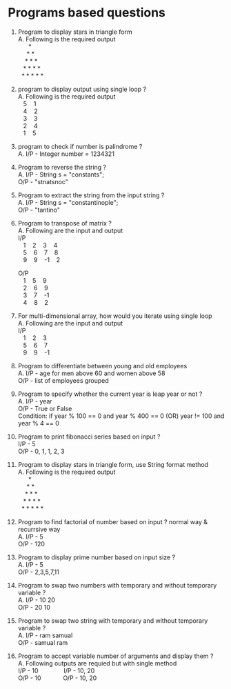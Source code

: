 # Programs based questions

1. Program to display stars in triangle form <br>
A. Following is the required output <br>
&nbsp;&nbsp;&nbsp;&nbsp;&nbsp; * <br>
&nbsp;&nbsp;&nbsp;&nbsp;      *   * <br>
&nbsp;&nbsp;&nbsp;     *   *   * <br>
&nbsp;&nbsp;   *   *   *   * <br>
&nbsp; *   *   *   *   * <br>

2. program to display output using single loop ? <br>
A. Following is the required output  <br>
&nbsp;&nbsp; 5 &nbsp;&nbsp; 1 <br>
&nbsp;&nbsp; 4 &nbsp;&nbsp; 2 <br>
&nbsp;&nbsp; 3 &nbsp;&nbsp; 3 <br>
&nbsp;&nbsp; 2 &nbsp;&nbsp; 4 <br>
&nbsp;&nbsp; 1 &nbsp;&nbsp; 5 <br>

3. program to check if number is palindrome ? <br>
A. I/P - Integer number = 1234321

4. Program to reverse the string ? <br>
A. I/P - String s = "constants"; <br>
   O/P - "stnatsnoc"

5. Program to extract the string from the input string ? <br>
A. I/P - String s = "constantinople"; <br>
   O/P - "tantino"

6. Program to transpose of matrix ? <br>
A. Following are the input and output <br>
   I/P <br>
   &nbsp;&nbsp; 1 &nbsp;&nbsp; 2 &nbsp;&nbsp; 3 &nbsp;&nbsp; 4 <br>
   &nbsp;&nbsp; 5 &nbsp;&nbsp; 6 &nbsp;&nbsp; 7 &nbsp;&nbsp; 8 <br>
   &nbsp;&nbsp; 9 &nbsp;&nbsp; 9 &nbsp;&nbsp; -1 &nbsp;&nbsp; 2 <br>

   O/P <br>
   &nbsp;&nbsp; 1 &nbsp;&nbsp; 5 &nbsp;&nbsp; 9 <br>
   &nbsp;&nbsp; 2 &nbsp;&nbsp; 6 &nbsp;&nbsp; 9 <br>
   &nbsp;&nbsp; 3 &nbsp;&nbsp; 7 &nbsp;&nbsp; -1 <br>
   &nbsp;&nbsp; 4 &nbsp;&nbsp; 8 &nbsp;&nbsp; 2 <br>

7. For multi-dimensional array, how would you iterate using single loop <br>
A. Following are the input and output <br>
   I/P <br>
   &nbsp;&nbsp; 1 &nbsp;&nbsp; 2 &nbsp;&nbsp; 3 <br>
   &nbsp;&nbsp; 5 &nbsp;&nbsp; 6 &nbsp;&nbsp; 7 <br>
   &nbsp;&nbsp; 9 &nbsp;&nbsp; 9 &nbsp;&nbsp; -1 <br>

8. Program to differentiate between young and old employees <br>
A. I/P - age for men above 60 and women above 58 <br>
   O/P - list of employees grouped

10. Program to specify whether the current year is leap year or not ? <br>
A.  I/P - year <br>
    O/P - True or False <br>
    Condition: if year % 100 == 0 and year % 400 == 0 (OR) year != 100 and year % 4 == 0
   
11. Program to print fibonacci series based on input ? <br>
    I/P - 5 <br>
    O/P - 0, 1, 1, 2, 3

12. Program to display stars in triangle form, use String format method <br>
A. Following is the required output <br>
&nbsp;&nbsp;&nbsp;&nbsp;&nbsp; * <br>
&nbsp;&nbsp;&nbsp;&nbsp;      *   * <br>
&nbsp;&nbsp;&nbsp;     *   *   * <br>
&nbsp;&nbsp;   *   *   *   * <br>
&nbsp; *   *   *   *   * <br>

13. Program to find factorial of number based on input ? normal way & recurrsive way<br>
A.  I/P - 5 <br>
    O/P - 120 <br>

14. Program to display prime number based on input size ? <br>
A.  I/P - 5 <br>
    O/P - 2,3,5,7,11 <br>

15. Program to swap two numbers with temporary and without temporary variable ? <br>
A.  I/P - 10  20 <br>
    O/P - 20  10 <br>

16. Program to swap two string with temporary and without temporary variable ? <br>
A.  I/P - ram     samual <br>
    O/P - samual  ram <br>

17. Program to accept variable number of arguments and display them ? <br>
A.  Following outputs are requied but with single method <br>
    I/P - 10 &nbsp; &nbsp; &nbsp; &nbsp; &nbsp; &nbsp; &nbsp; I/P - 10, 20 <br>
    O/P - 10 &nbsp; &nbsp; &nbsp; &nbsp; &nbsp; &nbsp; O/P - 10, 20 <br>
